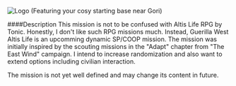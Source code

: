 ![Logo](https://github.com/oOKexOo/GuerillaWestAltisLife.Altis/blob/master/Textures/GWAL.png)
(Featuring your cosy starting base near Gori)

####Description
This mission is not to be confused with Altis Life RPG by Tonic. Honestly, I don't like such RPG missions much. 
Instead, Guerilla West Altis Life is an upcomming dynamic SP/COOP mission. The mission was initially inspired by the scouting missions in the "Adapt" chapter from "The East Wind" campaign.
I intend to increase randomization and also want to extend options including civilian interaction.

The mission is not yet well defined and may change its content in future.
